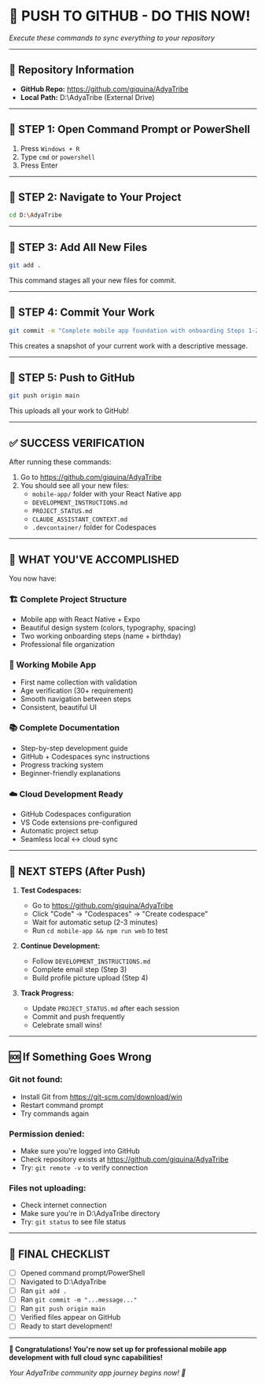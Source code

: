 # 🚀 PUSH TO GITHUB - DO THIS NOW!

*Execute these commands to sync everything to your repository*

---

## 📍 **Repository Information**
- **GitHub Repo:** https://github.com/giquina/AdyaTribe
- **Local Path:** D:\AdyaTribe (External Drive)

---

## 🎯 **STEP 1: Open Command Prompt or PowerShell**

1. Press `Windows + R`
2. Type `cmd` or `powershell`
3. Press Enter

---

## 🎯 **STEP 2: Navigate to Your Project**

```bash
cd D:\AdyaTribe
```

---

## 🎯 **STEP 3: Add All New Files**

```bash
git add .
```

This command stages all your new files for commit.

---

## 🎯 **STEP 4: Commit Your Work**

```bash
git commit -m "Complete mobile app foundation with onboarding Steps 1-2, design system, and development guides"
```

This creates a snapshot of your current work with a descriptive message.

---

## 🎯 **STEP 5: Push to GitHub**

```bash
git push origin main
```

This uploads all your work to GitHub!

---

## ✅ **SUCCESS VERIFICATION**

After running these commands:

1. Go to https://github.com/giquina/AdyaTribe
2. You should see all your new files:
   - `mobile-app/` folder with your React Native app
   - `DEVELOPMENT_INSTRUCTIONS.md`
   - `PROJECT_STATUS.md`
   - `CLAUDE_ASSISTANT_CONTEXT.md`
   - `.devcontainer/` folder for Codespaces

---

## 🎉 **WHAT YOU'VE ACCOMPLISHED**

You now have:

### **🏗️ Complete Project Structure**
- Mobile app with React Native + Expo
- Beautiful design system (colors, typography, spacing)
- Two working onboarding steps (name + birthday)
- Professional file organization

### **📱 Working Mobile App**
- First name collection with validation
- Age verification (30+ requirement)
- Smooth navigation between steps
- Consistent, beautiful UI

### **📚 Complete Documentation**
- Step-by-step development guide
- GitHub + Codespaces sync instructions
- Progress tracking system
- Beginner-friendly explanations

### **☁️ Cloud Development Ready**
- GitHub Codespaces configuration
- VS Code extensions pre-configured
- Automatic project setup
- Seamless local ↔ cloud sync

---

## 🚀 **NEXT STEPS (After Push)**

1. **Test Codespaces:**
   - Go to https://github.com/giquina/AdyaTribe
   - Click "Code" → "Codespaces" → "Create codespace"
   - Wait for automatic setup (2-3 minutes)
   - Run `cd mobile-app && npm run web` to test

2. **Continue Development:**
   - Follow `DEVELOPMENT_INSTRUCTIONS.md`
   - Complete email step (Step 3)
   - Build profile picture upload (Step 4)

3. **Track Progress:**
   - Update `PROJECT_STATUS.md` after each session
   - Commit and push frequently
   - Celebrate small wins!

---

## 🆘 **If Something Goes Wrong**

### **Git not found:**
- Install Git from https://git-scm.com/download/win
- Restart command prompt
- Try commands again

### **Permission denied:**
- Make sure you're logged into GitHub
- Check repository exists at https://github.com/giquina/AdyaTribe
- Try: `git remote -v` to verify connection

### **Files not uploading:**
- Check internet connection
- Make sure you're in D:\AdyaTribe directory
- Try: `git status` to see file status

---

## 🎯 **FINAL CHECKLIST**

- [ ] Opened command prompt/PowerShell
- [ ] Navigated to D:\AdyaTribe
- [ ] Ran `git add .`
- [ ] Ran `git commit -m "...message..."`
- [ ] Ran `git push origin main`
- [ ] Verified files appear on GitHub
- [ ] Ready to start development!

---

**🌟 Congratulations! You're now set up for professional mobile app development with full cloud sync capabilities!** 

*Your AdyaTribe community app journey begins now! 🚀*
